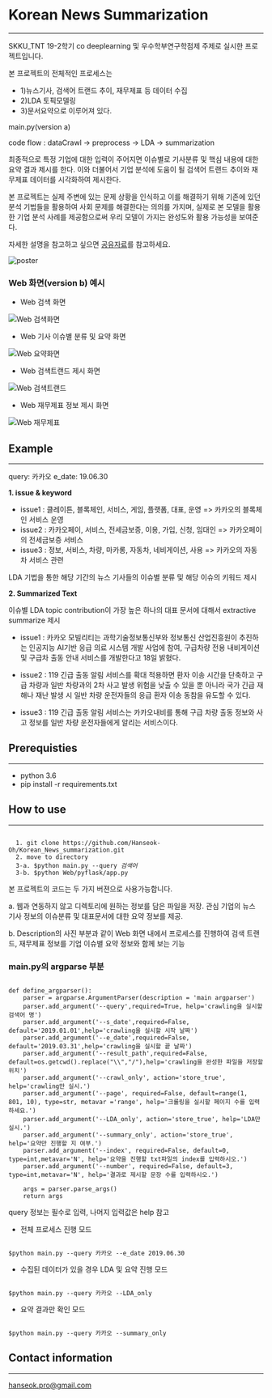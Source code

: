 # Korean News Summarization
********************
SKKU_TNT 19-2학기 co deeplearning 및 우수학부연구학점제 주제로 실시한 프로젝트입니다. 

본 프로젝트의 전체적인 프로세스는 
- 1)뉴스기사, 검색어 트랜드 추이, 재무제표 등 데이터 수집 
- 2)LDA 토픽모델링
- 3)문서요약으로 이루어져 있다. 

main.py(version a) 

code flow : dataCrawl -> preprocess -> LDA -> summarization 

최종적으로 특정 기업에 대한 입력이 주어지면 이슈별로 기사분류 및 핵심 내용에 대한 요약 결과 제시를 한다. 이와 더불어서 기업 분석에 도움이 될 검색어 트랜드 추이와 재무제표 데이터를 시각화하여 제시한다. 

본 프로젝트는 실제 주변에 있는 문제 상황을 인식하고 이를 해결하기 위해 기존에 있던 분석 기법들을 활용하여 사회 문제를 해결한다는 의의를 가지며, 실제로 본 모델을 활용한 기업 분석 사례를 제공함으로써 우리 모델이 가지는 완성도와 활용 가능성을 보여준다. 

자세한 설명을 참고하고 싶으면 [공유자료](https://drive.google.com/open?id=1vTMwbIc-MpyrU8Vljty-SOtlrC3j1jse)를 참고하세요. 

![poster](/img/poster.png)

### Web 화면(version b) 예시


- Web 검색 화면 

![Web 검색화면](/img/web1.png)

- Web 기사 이슈별 분류 및 요약 화면

![Web 요약화면](/img/web2.png)

- Web 검색트랜드 제시 화면

![Web 검색트랜드](/img/web3.png)

- Web 재무제표 정보 제시 화면

![Web 재무제표](/img/web4.png)

## Example
------------------
query: 카카오
e_date: 19.06.30

<b>1. issue & keyword</b>
- issue1 : 클레이튼, 블록체인, 서비스, 게임, 플랫폼, 대표, 운영 => 카카오의 블록체인 서비스 운영
- issue2 : 카카오페이, 서비스, 전세금보증, 이용, 가입, 신청, 임대인 => 카카오페이의 전세금보증 서비스
- issue3 : 정보, 서비스, 차량, 마카롱, 자동차, 네비게이션, 사용 => 카카오의 자동차 서비스 관련

LDA 기법을 통한 해당 기간의 뉴스 기사들의 이슈별 분류 및 해당 이슈의 키워드 제시

<b>2. Summarized Text</b>

이슈별 LDA topic contribution이 가장 높은 하나의 대표 문서에 대해서 extractive summarize 제시 

- issue1 : 카카오 모빌리티는 과학기술정보통신부와 정보통신 산업진흥원이 추진하는 인공지능 AI기반 응급 의료 시스템 개발 사업에 참여, 구급차량 전용 내비게이션 및 구급차 출동 안내 서비스를 개발한다고 18일 밝혔다.
- issue2 : 119 긴급 출동 알림 서비스를 확대 적용하면 환자 이송 시간을 단축하고 구급 차량과 일반 차량과의 2차 사고 발생 위험을 낮출 수 있을 뿐 아니라 국가 긴급 재해나 재난 발생 시 일반 차량 운전자들의 응급 환자 이송 동참을 유도할 수 있다.

- issue3 : 119 긴급 출동 알림 서비스는 카카오내비를 통해 구급 차량 출동 정보와 사고 정보를 일반 차량 운전자들에게 알리는 서비스이다.


## Prerequisties
---------------------
- python 3.6
- pip install -r requirements.txt


## How to use
-------------
<pre><code>
  1. git clone https://github.com/Hanseok-Oh/Korean_News_summarization.git
  2. move to directory
  3-a. $python main.py --query <i>검색어</i> 
  3-b. $python Web/pyflask/app.py 
</code></pre>

본 프로젝트의 코드는 두 가지 버젼으로 사용가능합니다. 

a. 웹과 연동하지 않고 디렉토리에 원하는 정보를 담은 파일을 저장. 관심 기업의 뉴스 기사 정보의 이슈분류 및 대표문서에 대한 요약 정보를 제공.

b. Description의 사진 부분과 같이 Web 화면 내에서 프로세스를 진행하여 검색 트랜드, 재무제표 정보를 기업 이슈별 요약 정보와 함께 보는 기능


### main.py의 argparse 부분

<pre><code>
def define_argparser():
    parser = argparse.ArgumentParser(description = 'main argparser')
    parser.add_argument('--query',required=True, help='crawling을 실시할 검색어 명')
    parser.add_argument('--s_date',required=False, default='2019.01.01',help='crawling을 실시할 시작 날짜')
    parser.add_argument('--e_date',required=False, default='2019.03.31',help='crawling을 실시할 끝 날짜')
    parser.add_argument('--result_path',required=False, default=os.getcwd().replace("\\","/"),help='crawling을 완성한 파일을 저장할 위치')
    parser.add_argument('--crawl_only', action='store_true', help='crawling만 실시.')
    parser.add_argument('--page', required=False, default=range(1, 801, 10), type=str, metavar ='range', help='크롤링을 실시할 페이지 수를 입력하세요.')
    parser.add_argument('--LDA_only', action='store_true', help='LDA만 실시.')
    parser.add_argument('--summary_only', action='store_true', help='요약만 진행할 지 여부.')
    parser.add_argument('--index', required=False, default=0, type=int,metavar='N', help='요약을 진행할 txt파일의 index를 입력하시오.')
    parser.add_argument('--number', required=False, default=3, type=int,metavar='N', help='결과로 제시할 문장 수를 입력하시오.')

    args = parser.parse_args()
    return args
</pre></code>


query 정보는 필수로 입력, 나머지 입력값은 help 참고
- 전체 프로세스 진행 모드
<pre><code>
$python main.py --query 카카오 --e_date 2019.06.30
</pre></code>
- 수집된 데이터가 있을 경우 LDA 및 요약 진행 모드
<pre><code>
$python main.py --query 카카오 --LDA_only
</pre></code>
- 요약 결과만 확인 모드
<pre><code>
$python main.py --query 카카오 --summary_only
</pre></code>


## Contact information
---------------------
hanseok.pro@gmail.com

